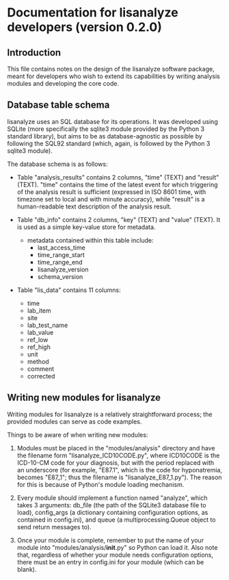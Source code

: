 # Documentation for lisanalyze developers (version 0.2.0)

## Introduction

This file contains notes on the design of the lisanalyze software package,
meant for developers who wish to extend its capabilities by writing analysis
modules and developing the core code.
 
## Database table schema

lisanalyze uses an SQL database for its operations. It was developed using
SQLite (more specifically the sqlite3 module provided by the Python 3 standard
library), but aims to be as database-agnostic as possible by following the
SQL92 standard (which, again, is followed by the Python 3 sqlite3 module).

The database schema is as follows:

* Table "analysis_results" contains 2 columns, "time" (TEXT) and "result"
(TEXT). "time" contains the time of the latest event for which triggering of
the analysis result is sufficient (expressed in ISO 8601 time, with timezone
set to local and with minute accuracy), while "result" is a human-readable text
description of the analysis result.

* Table "db_info" contains 2 columns, "key" (TEXT) and "value" (TEXT). It is
used as a simple key-value store for metadata.
  * metadata contained within this table include:
    * last_access_time
    * time_range_start
    * time_range_end
    * lisanalyze_version
    * schema_version

* Table "lis_data" contains 11 columns:
  * time
  * lab_item
  * site
  * lab_test_name
  * lab_value
  * ref_low
  * ref_high
  * unit
  * method
  * comment
  * corrected

## Writing new modules for lisanalyze

Writing modules for lisanalyze is a relatively straightforward process; the
provided modules can serve as code examples.

Things to be aware of when writing new modules:

1. Modules must be placed in the "modules/analysis" directory and have the
filename form "lisanalyze_ICD10CODE.py", where ICD10CODE is the ICD-10-CM code
for your diagnosis, but with the period replaced with an underscore (for
example, "E87.1", which is the code for hyponatremia, becomes "E87_1"; thus the
filename is "lisanalyze_E87_1.py"). The reason for this is because of Python's
module loading mechanism.

2. Every module should implement a function named "analyze", which takes 3
arguments: db_file (the path of the SQLite3 database file to load), config_args
(a dictionary containing configuration options, as contained in config.ini),
and queue (a multiprocessing.Queue object to send return messages to).

3. Once your module is complete, remember to put the name of your module into
"modules/analysis/__init__.py" so Python can load it. Also note that,
regardless of whether your module needs configuration options, there must be an
entry in config.ini for your module (which can be blank).